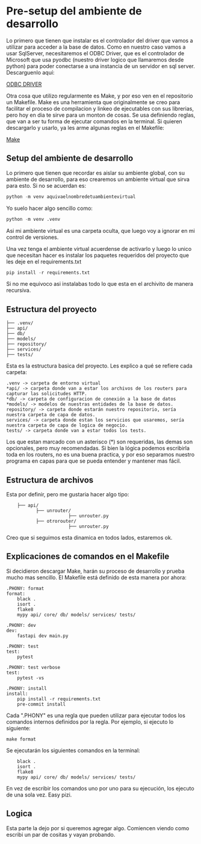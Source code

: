 # Pre-setup del ambiente de desarrollo

Lo primero que tienen que instalar es el controlador del driver que vamos a utilizar para acceder a la base de datos.
Como en nuestro caso vamos a usar SqlServer, necesitaremos el ODBC Driver, que es el controlador de Microsoft que usa pyodbc (nuestro driver logico que llamaremos desde python) para poder conectarse a una instancia de un servidor en sql server. Descarguenlo aquí:

[ODBC DRIVER](https://learn.microsoft.com/en-us/sql/connect/odbc/download-odbc-driver-for-sql-server?view=sql-server-ver16)

Otra cosa que utilizo regularmente es Make, y por eso ven en el repositorio un Makefile. Make es una herramienta que originalmente se creo para facilitar el proceso de compilacion y linkeo de ejecutables con sus librerias, pero hoy en dia te sirve para un monton de cosas. Se usa definiendo reglas, que van a ser tu forma de ejecutar comandos en la terminal. Si quieren descargarlo y usarlo, ya les arme algunas reglas en el Makefile:

[Make](https://cmake.org/download/)

## Setup del ambiente de desarrollo

Lo primero que tienen que recordar es aislar su ambiente global, con su ambiente de desarrollo, para eso crearemos un ambiente virtual que sirva para esto. Si no se acuerdan es:

```python
python -m venv aquivaelnombredetuambientevirtual
```

Yo suelo hacer algo sencillo como:
```python
python -m venv .venv
```

Asi mi ambiente virtual es una carpeta oculta, que luego voy a ignorar en mi control de versiones.

Una vez tenga el ambiente virtual acuerdense de activarlo y luego lo unico que necesitan hacer es instalar los paquetes requeridos del proyecto que les deje en el requirements.txt

```python
pip install -r requirements.txt
```

Si no me equivoco asi instalabas todo lo que esta en el archivito de manera recursiva.

## Estructura del proyecto
	├── .venv/
	├── api/
	├── db/
	├── models/       
	├── repository/   
	├── services/     
	├── tests/        

Esta es la estructura basica del proyecto. Les explico a qué se refiere cada carpeta:  
```
.venv -> carpeta de entorno virtual
*api/ -> carpeta donde van a estar los archivos de los routers para capturar las solicitudes HTTP.
*db/ -> carpeta de configuracion de conexión a la base de datos
*models/ -> modelos de nuestras entidades de la base de datos.
repository/ -> carpeta donde estarán nuestro repositorio, sería nuestra carpeta de capa de datos.
services/ -> carpeta donde estan los servicios que usaremos, sería nuestra carpeta de capa de logica de negocio.
tests/ -> carpeta donde van a estar todos los tests.
```

Los que estan marcado con un asterisco (*) son requeridas, las demas son opcionales, pero muy recomendadas. 
Si bien la lógica podemos escribirla toda en los routers, no es una buena practica, y por eso separamos nuestro programa en capas para que se pueda entender y mantener mas fácil.

## Estructura de archivos
Esta por definir, pero me gustaria hacer algo tipo:

```
	├── api/
           ├── unrouter/
                       ├── unrouter.py
           ├── otrorouter/
                       ├── unrouter.py
```

Creo que si seguimos esta dinamica en todos lados, estaremos ok.

## Explicaciones de comandos en el Makefile

Si decidieron descargar Make, harán su proceso de desarrollo y prueba mucho mas sencillo. El Makefile está definido de esta manera por ahora:

```
.PHONY: format
format:
	black .
	isort .
	flake8
	mypy api/ core/ db/ models/ services/ tests/  

.PHONY: dev
dev:
	fastapi dev main.py

.PHONY: test
test:
	pytest

.PHONY: test verbose
test:
	pytest -vs

.PHONY: install
install:
	pip install -r requirements.txt
	pre-commit install

```

Cada ".PHONY" es una regla que pueden utilizar para ejecutar todos los comandos internos definidos por la regla. Por ejemplo, si ejecuto lo siguiente: 

```
make format
```

Se ejecutarán los siguientes comandos en la terminal:

```
	black .
	isort .
	flake8
	mypy api/ core/ db/ models/ services/ tests/  
```

En vez de escribir los comandos uno por uno para su ejecución, los ejecuto de una sola vez. Easy pizi.


## Logica

Esta parte la dejo por si queremos agregar algo. Comiencen viendo como escribi un par de cositas y vayan probando.